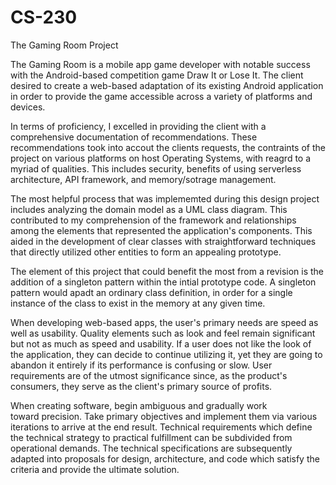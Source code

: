 # CS-230
The Gaming Room Project

The Gaming Room is a mobile app game developer with notable success with the Android-based competition game Draw It or Lose It. The client desired to create a web-based adaptation of its existing Android application in order to provide the game accessible across a variety of platforms and devices.

In terms of proficiency, I excelled in providing the client with a comprehensive documentation of recommendations. These recommendations took into accout the clients requests, the contraints of the project on various platforms on host Operating Systems, with reagrd to a myriad of qualities. This includes security, benefits of using serverless architecture, API framework, and memory/sotrage management.

The most helpful process that was implememted during this design project includes analyzing the domain model as a UML class diagram. This contributed to my comprehension of the framework and relationships among the elements that represented the application's components. This aided in the development of clear classes with straightforward techniques that directly utilized other entities to form an appealing prototype. 

The element of this project that could benefit the most from a revision is the addition of a singleton pattern within the intial prototype code. A singleton pattern would apadt an ordinary class definition, in order for a single instance of the class to exist in the memory at any given time. 

When developing web-based apps, the user's primary needs are speed as well as usability. Quality elements such as look and feel remain significant but not as much as speed and usability. If a user does not like the look of the application, they can decide to continue utilizing it, yet they are going to abandon it entirely if its performance is confusing or slow. User requirements are of the utmost significance since, as the product's consumers, they serve as the client's primary source of profits.

When creating software, begin ambiguous and gradually work toward precision. Take primary objectives and implement them via various iterations to arrive at the end result.  Technical requirements which define the technical strategy to practical fulfillment can be subdivided from operational demands. The technical specifications are subsequently adapted into proposals for design, architecture, and code which satisfy the criteria and provide the ultimate solution.

